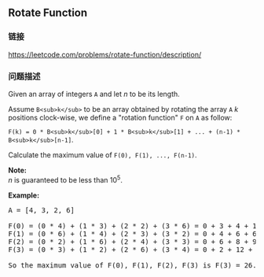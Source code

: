 ## Rotate Function  
### 链接  
https://leetcode.com/problems/rotate-function/description/  
### 问题描述

Given an array of integers `A` and let *n* to be its length.



Assume `B<sub>k</sub>` to be an array obtained by rotating the array `A` *k* positions clock-wise, we define a "rotation function" `F` on `A` as follow:



`F(k) = 0 * B<sub>k</sub>[0] + 1 * B<sub>k</sub>[1] + ... + (n-1) * B<sub>k</sub>[n-1]`.

Calculate the maximum value of `F(0), F(1), ..., F(n-1)`. 


**Note:**<br />
*n* is guaranteed to be less than 10<sup>5</sup>.


**Example:**
<pre>
A = [4, 3, 2, 6]

F(0) = (0 * 4) + (1 * 3) + (2 * 2) + (3 * 6) = 0 + 3 + 4 + 18 = 25
F(1) = (0 * 6) + (1 * 4) + (2 * 3) + (3 * 2) = 0 + 4 + 6 + 6 = 16
F(2) = (0 * 2) + (1 * 6) + (2 * 4) + (3 * 3) = 0 + 6 + 8 + 9 = 23
F(3) = (0 * 3) + (1 * 2) + (2 * 6) + (3 * 4) = 0 + 2 + 12 + 12 = 26

So the maximum value of F(0), F(1), F(2), F(3) is F(3) = 26.
</pre>

